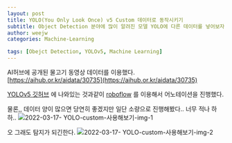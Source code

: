 ```yaml
---
layout: post
title: YOLO(You Only Look Once) v5 Custom 데이터로 동작시키기
subtitle: Object Detection 분야에 많이 알려진 모델 YOLO에 다른 데이터를 넣어보자 
author: weejw
categories: Machine-Learning

tags: [Obejct Detection, YOLOv5, Machine Learning]
---
```

AI허브에 공개된 물고기 동영상 데이터를 이용했다. 
[https://aihub.or.kr/aidata/30735](https://aihub.or.kr/aidata/30735)

[YOLOv5 깃허브](https://github.com/ultralytics/yolov5/wiki/Train-Custom-Data) 에 나와있는 것과같이 [roboflow](https://roboflow.com/annotate?ref=ultralytics) 를 이용해서 어노테이션을 진행했다.

물론,, 데이터 양이 많으면 당연히 좋겠지만 일단 소량으로 진행해봤다.. 너무 적나 하하..
![2022-03-17- YOLO-custom-사용해보기-img-1](https://user-images.githubusercontent.com/33684393/158744130-3845d9f4-47c3-4d21-a30f-2c35cda0f469.PNG)

오 그래도 탐지가 되긴한다. 
![2022-03-17- YOLO-custom-사용해보기-img-2](https://user-images.githubusercontent.com/33684393/158949634-f17648e2-93dd-4957-a3ef-10922a4028e2.PNG)
